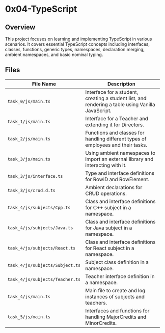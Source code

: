 # 0x04-TypeScript

## Overview

This project focuses on learning and implementing TypeScript in various scenarios. It covers essential TypeScript concepts including interfaces, classes, functions, generic types, namespaces, declaration merging, ambient namespaces, and basic nominal typing.

## Files

| File Name                             | Description                                                                                       |
|---------------------------------------|---------------------------------------------------------------------------------------------------|
| `task_0/js/main.ts`                   | Interface for a student, creating a student list, and rendering a table using Vanilla JavaScript.  |
| `task_1/js/main.ts`                   | Interface for a Teacher and extending it for Directors.                                            |
| `task_2/js/main.ts`                   | Functions and classes for handling different types of employees and their tasks.                   |
| `task_3/js/main.ts`                   | Using ambient namespaces to import an external library and interacting with it.                    |
| `task_3/js/interface.ts`              | Type and interface definitions for RowID and RowElement.                                           |
| `task_3/js/crud.d.ts`                 | Ambient declarations for CRUD operations.                                                          |
| `task_4/js/subjects/Cpp.ts`           | Class and interface definitions for C++ subject in a namespace.                                    |
| `task_4/js/subjects/Java.ts`          | Class and interface definitions for Java subject in a namespace.                                   |
| `task_4/js/subjects/React.ts`         | Class and interface definitions for React subject in a namespace.                                  |
| `task_4/js/subjects/Subject.ts`       | Subject class definition in a namespace.                                                           |
| `task_4/js/subjects/Teacher.ts`       | Teacher interface definition in a namespace.                                                       |
| `task_4/js/main.ts`                   | Main file to create and log instances of subjects and teachers.                                    |
| `task_5/js/main.ts`                   | Interfaces and functions for handling MajorCredits and MinorCredits.                               |
